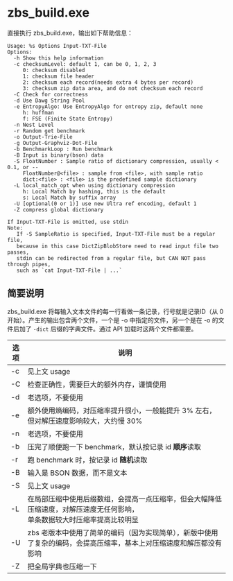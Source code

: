 # zbs\_build.exe

直接执行 zbs\_build.exe，输出如下帮助信息：
```
Usage: %s Options Input-TXT-File
Options:
  -h Show this help information
  -c checksumLevel: default 1, can be 0, 1, 2, 3
     0: checksum disabled
     1: checksum file header
     2: checksum each record(needs extra 4 bytes per record)
     3: checksum zip data area, and do not checksum each record
  -C Check for correctness
  -d Use Dawg String Pool
  -e EntropyAlgo: Use EntropyAlgo for entropy zip, default none
     h: huffman
     f: FSE (Finite State Entropy)
  -n Nest Level
  -r Random get benchmark
  -o Output-Trie-File
  -g Output-Graphviz-Dot-File
  -b BenchmarkLoop : Run benchmark
  -B Input is binary(bson) data
  -S FloatNumber : Sample ratio of dictionary compression, usually < 0.1, or --
     FloatNumber@<file> : sample from <file>, with sample ratio
     dict:<file> : <file> is the predefined sample dictionary
  -L local_match_opt when using dictionary compression
     h: Local Match by hashing, this is the default
     s: Local Match by suffix array
  -U [optional(0 or 1)] use new Ultra ref encoding, default 1
  -Z compress global dictionary

If Input-TXT-File is omitted, use stdin
Note:
   If -S SampleRatio is specified, Input-TXT-File must be a regular file,
   because in this case DictZipBlobStore need to read input file two passes,
   stdin can be redirected from a regular file, but CAN NOT pass through pipes,
   such as `cat Input-TXT-File | ...`
```

## 简要说明

zbs_build.exe 将每输入文本文件的每一行看做一条记录，行号就是记录ID（从 0 开始）。产生的输出包含两个文件，一个是 -o 中指定的文件，另一个是在 -o 的文件后加了 `-dict` 后缀的字典文件。通过 API 加载时这两个文件都需要。

| 选项 | 说明 |
-----|-----|
-c | 见上文 usage|
-C | 检查正确性，需要巨大的额外内存，谨慎使用|
-d | 老选项，不要使用 |
-e | 额外使用熵编码，对压缩率提升很小，一般能提升 3% 左右，但对解压速度影响较大，大约慢 30% |
-n | 老选项，不要使用 |
-b | 压完了顺便跑一下 benchmark，默认按记录 id **顺序**读取|
-r | 跑 benchmark 时，按记录 id **随机**读取|
-B | 输入是 BSON 数据，而不是文本|
-S | 见上文 usage |
-L | 在局部压缩中使用后缀数组，会提高一点压缩率，但会大幅降低压缩速度，对解压速度无任何影响，<br>单条数据较大时压缩率提高比较明显|
-U | zbs 老版本中使用了简单的编码（因为实现简单），新版中使用了复杂的编码，会提高压缩率，基本上对压缩速度和解压都没有影响|
-Z | 把全局字典也压缩一下|
